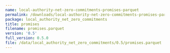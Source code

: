 ```yaml
---
name: local-authority-net-zero-commitments-promises-parquet
permalink: /downloads/local-authority-net-zero-commitments-promises-parquet/0_5
package: local_authority_net_zero_commitments
title: promises
filename: promises.parquet
version: '0.5'
full_version: 0.5.0
file: /data/local_authority_net_zero_commitments/0.5/promises.parquet
---
```

